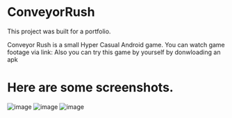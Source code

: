 # ConveyorRush
This project was built for a portfolio.

Conveyor Rush is a small Hyper Casual Android game.
You can watch game footage via link: [](https://www.youtube.com/watch?v=URuxnNbDVXk&ab_channel=ValeriiDobrotskyi)
Also you can try this game by yourself by donwloading an apk 

# Here are some screenshots. 
![image](https://github.com/Dobrotskyi/ConveyorRush/assets/118120050/44ef405c-a048-4af7-a120-e5b2d2d08689)
![image](https://github.com/Dobrotskyi/ConveyorRush/assets/118120050/7c3c0309-007a-4380-b059-b5ccb5e9bbaf)
![image](https://github.com/Dobrotskyi/ConveyorRush/assets/118120050/5000bfee-89be-4da3-a497-ec2f613bfae2)



